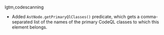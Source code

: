 lgtm,codescanning
* Added `AstNode.getPrimaryQlClasses()` predicate, which gets a comma-separated list of the names of the primary CodeQL classes to which this element belongs.

